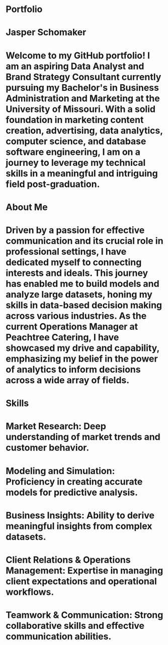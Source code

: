 # Portfolio
# Jasper Schomaker
# Welcome to my GitHub portfolio! I am an aspiring Data Analyst and Brand Strategy Consultant currently pursuing my Bachelor's in Business Administration and Marketing at the University of Missouri. With a solid foundation in marketing content creation, advertising, data analytics, computer science, and database software engineering, I am on a journey to leverage my technical skills in a meaningful and intriguing field post-graduation.

# About Me
# Driven by a passion for effective communication and its crucial role in professional settings, I have dedicated myself to connecting interests and ideals. This journey has enabled me to build models and analyze large datasets, honing my skills in data-based decision making across various industries. As the current Operations Manager at Peachtree Catering, I have showcased my drive and capability, emphasizing my belief in the power of analytics to inform decisions across a wide array of fields.

# Skills
# Market Research: Deep understanding of market trends and customer behavior.
# Modeling and Simulation: Proficiency in creating accurate models for predictive analysis.
# Business Insights: Ability to derive meaningful insights from complex datasets.
# Client Relations & Operations Management: Expertise in managing client expectations and operational workflows.
# Teamwork & Communication: Strong collaborative skills and effective communication abilities.
